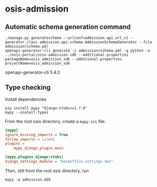 # osis-admission

## Automatic schema generation command

```console
./manage.py generateschema --urlconf=admission.api.url_v1 --generator_class admission.api.schema.AdmissionSchemaGenerator --file admission/schema.yml
openapi-generator-cli generate -i admission/schema.yml -g python -o ../osis-portal/osis-admission-sdk --additional-properties packageName=osis_admission_sdk --additional-properties projectName=osis_admission_sdk
```

openapi-generator-cli 5.4.0

## Type checking

Install dependencies

```shell
pip install mypy "django-stubs==1.7.0"
mypy --install-types
```

From the root osis directory, create a `mypy.ini` file:

```ini
[mypy]
ignore_missing_imports = True
follow_imports = silent
plugins =
    mypy_django_plugin.main

[mypy.plugins.django-stubs]
django_settings_module = "backoffice.settings.dev"
```

Then, still from the root osis directory, run

```shell
mypy -p admission.ddd
```


